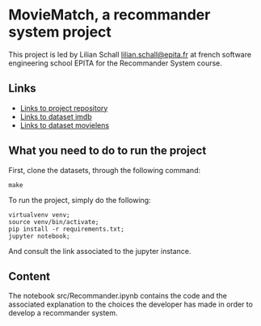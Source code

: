 # MovieMatch, a recommander system project

This project is led by Lilian Schall <lilian.schall@epita.fr> at
french software engineering school EPITA for the Recommander System course.

## Links
- [Links to project repository](https://github.com/oscar-defelice/)
- [Links to dataset imdb](https://datasets.imdbws.com)
- [Links to dataset movielens](https://grouplens.org/datasets/movielens)

## What you need to do to run the project
First, clone the datasets, through the following command:
```shell
make
```

To run the project, simply do the following:
```shell
virtualvenv venv;
source venv/bin/activate;
pip install -r requirements.txt;
jupyter notebook;
```

And consult the link associated to the jupyter instance.

## Content
The notebook src/Recommander.ipynb contains the code and the associated
explanation to the choices the developer has made in order to develop a
recommander system.
